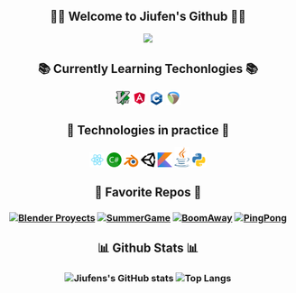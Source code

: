 <h2 align="center">🐱‍💻 Welcome to Jiufen's Github 🐱‍💻</h2> 

<p align="center"> 
    <img src="https://i.imgur.com/wEZTYBN.png" width="30%"/>
</p>

<h2 align="center">📚 Currently Learning Techonlogies 📚</h2> 

<p align="center"> 
   <img  alt="Vim" width="26px" src="https://raw.githubusercontent.com/github/explore/80688e429a7d4ef2fca1e82350fe8e3517d3494d/topics/vim/vim.png" />
   <img  alt="angular" width="26px" src="https://raw.githubusercontent.com/github/explore/80688e429a7d4ef2fca1e82350fe8e3517d3494d/topics/angular/angular.png" />
   <img  alt="cpp" width="26px" src="https://raw.githubusercontent.com/pardo312/pardo312/main/images/c%2B%2B.png" />
   <img alt="reaper" width="26px" src="https://github.com/pardo312/pardo312/blob/main/images/reaper.png" />

</p>


<h2 align="center">🔧 Technologies in practice 🔧</h2> 

<p align="center"> 
    
<img  alt="React" width="26px" src="https://raw.githubusercontent.com/github/explore/80688e429a7d4ef2fca1e82350fe8e3517d3494d/topics/react/react.png" />
<img alt="csharp" width="26px" src="https://raw.githubusercontent.com/github/explore/80688e429a7d4ef2fca1e82350fe8e3517d3494d/topics/csharp/csharp.png" />
<img alt="blender" width="26px" src="https://raw.githubusercontent.com/pardo312/pardo312/main/images/blender.png" />
<img alt="unity" width="26px" src="https://raw.githubusercontent.com/pardo312/pardo312/main/images/unity.png" />
<img alt="kotlin" width="26px" src="https://raw.githubusercontent.com/pardo312/pardo312/main/images/kotlin.png" />
<img alt="java" width="26px" src="https://raw.githubusercontent.com/pardo312/pardo312/main/images/java.png" />
<img alt="python" width="26px" src="https://raw.githubusercontent.com/pardo312/pardo312/main/images/python.png" />

</p>


</p>

<h2 align="center">🌟 Favorite Repos 🌟</h2> 

<h3 align="center"> 

[![Blender Proyects](https://github-readme-stats.vercel.app/api/pin/?username=pardo312&repo=Blender&theme=radical)](https://github.com/pardo312/Blender)
[![SummerGame](https://github-readme-stats.vercel.app/api/pin/?username=pardo312&repo=SummerGame&theme=radical)](https://github.com/pardo312/SummerGame)
[![BoomAway](https://github-readme-stats.vercel.app/api/pin/?username=pardo312&repo=BoomAway&theme=radical)](https://github.com/pardo312/BoomAway)
[![PingPong](https://github-readme-stats.vercel.app/api/pin/?username=pardo312&repo=PingPong&theme=radical)](https://github.com/pardo312/PingPong)

</h3>

<h2 align="center">📊 Github Stats 📊</h2> 

<h3 align="center"> 
    
![Jiufens's GitHub stats](https://github-readme-stats.vercel.app/api?username=pardo312&show_icons=true&theme=radical)
![Top Langs](https://github-readme-stats.vercel.app/api/top-langs/?username=pardo312&layout=compact&theme=radical)

</h3>
